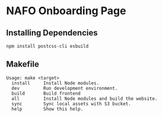 # NAFO Onboarding Page

## Installing Dependencies

`npm install postcss-cli esbuild`

## Makefile

```shell
Usage: make <target>
  install     Install Node modules.
  dev         Run development environment.
  build       Build frontend
  all         Install Node modules and build the website.
  sync        Sync local assets with S3 bucket.
  help        Show this help.
```